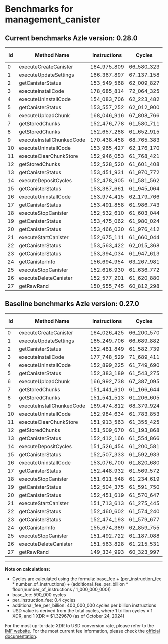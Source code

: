 # Benchmarks for management_canister

## Current benchmarks Azle version: 0.28.0

| Id  | Method Name               | Instructions | Cycles     | USD           | USD/Million Calls | Change                              |
| --- | ------------------------- | ------------ | ---------- | ------------- | ----------------- | ----------------------------------- |
| 0   | executeCreateCanister     | 164_975_809  | 66_580_323 | $0.0000885299 | $88.52            | <font color="red">+949_384</font>   |
| 1   | executeUpdateSettings     | 166_367_897  | 67_137_158 | $0.0000892703 | $89.27            | <font color="red">+1_118_191</font> |
| 2   | getCanisterStatus         | 153_549_568  | 62_009_827 | $0.0000824526 | $82.45            | <font color="red">+1_067_719</font> |
| 3   | executeInstallCode        | 178_685_814  | 72_064_325 | $0.0000958218 | $95.82            | <font color="red">+937_285</font>   |
| 4   | executeUninstallCode      | 154_083_706  | 62_223_482 | $0.0000827367 | $82.73            | <font color="red">+1_184_481</font> |
| 5   | getCanisterStatus         | 153_557_252  | 62_012_900 | $0.0000824567 | $82.45            | <font color="red">+1_174_063</font> |
| 6   | executeUploadChunk        | 168_046_916  | 67_808_766 | $0.0000901633 | $90.16            | <font color="red">+1_054_178</font> |
| 7   | getStoredChunks           | 152_476_778  | 61_580_711 | $0.0000818820 | $81.88            | <font color="red">+1_035_168</font> |
| 8   | getStoredChunks           | 152_657_288  | 61_652_915 | $0.0000819780 | $81.97            | <font color="red">+1_115_775</font> |
| 9   | executeInstallChunkedCode | 170_438_458  | 68_765_383 | $0.0000914353 | $91.43            | <font color="red">+963_646</font>   |
| 10  | executeUninstallCode      | 153_965_427  | 62_176_170 | $0.0000826738 | $82.67            | <font color="red">+980_793</font>   |
| 11  | executeClearChunkStore    | 152_946_053  | 61_768_421 | $0.0000821316 | $82.13            | <font color="red">+1_032_490</font> |
| 12  | getStoredChunks           | 152_528_520  | 61_601_408 | $0.0000819095 | $81.90            | <font color="red">+1_018_850</font> |
| 13  | getCanisterStatus         | 153_451_931  | 61_970_772 | $0.0000824007 | $82.40            | <font color="red">+1_039_765</font> |
| 14  | executeDepositCycles      | 152_478_905  | 61_581_562 | $0.0000818832 | $81.88            | <font color="red">+952_451</font>   |
| 15  | getCanisterStatus         | 153_387_661  | 61_945_064 | $0.0000823665 | $82.36            | <font color="red">+880_328</font>   |
| 16  | executeUninstallCode      | 153_974_415  | 62_179_766 | $0.0000826786 | $82.67            | <font color="red">+897_715</font>   |
| 17  | getCanisterStatus         | 153_491_858  | 61_986_743 | $0.0000824219 | $82.42            | <font color="red">+1_042_926</font> |
| 18  | executeStopCanister       | 152_532_610  | 61_603_044 | $0.0000819117 | $81.91            | <font color="red">+921_062</font>   |
| 19  | getCanisterStatus         | 153_475_062  | 61_980_024 | $0.0000824130 | $82.41            | <font color="red">+970_687</font>   |
| 20  | getCanisterStatus         | 153_466_030  | 61_976_412 | $0.0000824082 | $82.40            | <font color="red">+1_014_411</font> |
| 21  | executeStartCanister      | 152_675_111  | 61_660_044 | $0.0000819875 | $81.98            | <font color="red">+961_498</font>   |
| 22  | getCanisterStatus         | 153_563_422  | 62_015_368 | $0.0000824600 | $82.45            | <font color="red">+1_102_820</font> |
| 23  | getCanisterStatus         | 153_394_034  | 61_947_613 | $0.0000823699 | $82.36            | <font color="red">+919_841</font>   |
| 24  | getCanisterInfo           | 156_694_954  | 63_267_981 | $0.0000841255 | $84.12            | <font color="red">+1_020_565</font> |
| 25  | executeStopCanister       | 152_616_930  | 61_636_772 | $0.0000819566 | $81.95            | <font color="red">+1_124_208</font> |
| 26  | executeDeleteCanister     | 152_577_201  | 61_620_880 | $0.0000819354 | $81.93            | <font color="red">+1_013_373</font> |
| 27  | getRawRand                | 150_555_745  | 60_812_298 | $0.0000808603 | $80.86            | <font color="red">+1_220_752</font> |

## Baseline benchmarks Azle version: 0.27.0

| Id  | Method Name               | Instructions | Cycles     | USD           | USD/Million Calls |
| --- | ------------------------- | ------------ | ---------- | ------------- | ----------------- |
| 0   | executeCreateCanister     | 164_026_425  | 66_200_570 | $0.0000880249 | $88.02            |
| 1   | executeUpdateSettings     | 165_249_706  | 66_689_882 | $0.0000886755 | $88.67            |
| 2   | getCanisterStatus         | 152_481_849  | 61_582_739 | $0.0000818847 | $81.88            |
| 3   | executeInstallCode        | 177_748_529  | 71_689_411 | $0.0000953233 | $95.32            |
| 4   | executeUninstallCode      | 152_899_225  | 61_749_690 | $0.0000821067 | $82.10            |
| 5   | getCanisterStatus         | 152_383_189  | 61_543_275 | $0.0000818322 | $81.83            |
| 6   | executeUploadChunk        | 166_992_738  | 67_387_095 | $0.0000896026 | $89.60            |
| 7   | getStoredChunks           | 151_441_610  | 61_166_644 | $0.0000813315 | $81.33            |
| 8   | getStoredChunks           | 151_541_513  | 61_206_605 | $0.0000813846 | $81.38            |
| 9   | executeInstallChunkedCode | 169_474_812  | 68_379_924 | $0.0000909227 | $90.92            |
| 10  | executeUninstallCode      | 152_984_634  | 61_783_853 | $0.0000821521 | $82.15            |
| 11  | executeClearChunkStore    | 151_913_563  | 61_355_425 | $0.0000815825 | $81.58            |
| 12  | getStoredChunks           | 151_509_670  | 61_193_868 | $0.0000813677 | $81.36            |
| 13  | getCanisterStatus         | 152_412_166  | 61_554_866 | $0.0000818477 | $81.84            |
| 14  | executeDepositCycles      | 151_526_454  | 61_200_581 | $0.0000813766 | $81.37            |
| 15  | getCanisterStatus         | 152_507_333  | 61_592_933 | $0.0000818983 | $81.89            |
| 16  | executeUninstallCode      | 153_076_700  | 61_820_680 | $0.0000822011 | $82.20            |
| 17  | getCanisterStatus         | 152_448_932  | 61_569_572 | $0.0000818672 | $81.86            |
| 18  | executeStopCanister       | 151_611_548  | 61_234_619 | $0.0000814218 | $81.42            |
| 19  | getCanisterStatus         | 152_504_375  | 61_591_750 | $0.0000818967 | $81.89            |
| 20  | getCanisterStatus         | 152_451_619  | 61_570_647 | $0.0000818686 | $81.86            |
| 21  | executeStartCanister      | 151_713_613  | 61_275_445 | $0.0000814761 | $81.47            |
| 22  | getCanisterStatus         | 152_460_602  | 61_574_240 | $0.0000818734 | $81.87            |
| 23  | getCanisterStatus         | 152_474_193  | 61_579_677 | $0.0000818806 | $81.88            |
| 24  | getCanisterInfo           | 155_674_389  | 62_859_755 | $0.0000835827 | $83.58            |
| 25  | executeStopCanister       | 151_492_722  | 61_187_088 | $0.0000813586 | $81.35            |
| 26  | executeDeleteCanister     | 151_563_828  | 61_215_531 | $0.0000813965 | $81.39            |
| 27  | getRawRand                | 149_334_993  | 60_323_997 | $0.0000802110 | $80.21            |

---

**Note on calculations:**

- Cycles are calculated using the formula: base_fee + (per_instruction_fee \* number_of_instructions) + (additional_fee_per_billion \* floor(number_of_instructions / 1_000_000_000))
- base_fee: 590_000 cycles
- per_instruction_fee: 0.4 cycles
- additional_fee_per_billion: 400_000_000 cycles per billion instructions
- USD value is derived from the total cycles, where 1 trillion cycles = 1 XDR, and 1 XDR = $1.329670 (as of October 24, 2024)

For the most up-to-date XDR to USD conversion rate, please refer to the [IMF website](https://www.imf.org/external/np/fin/data/rms_sdrv.aspx).
For the most current fee information, please check the [official documentation](https://internetcomputer.org/docs/current/developer-docs/gas-cost#execution).
